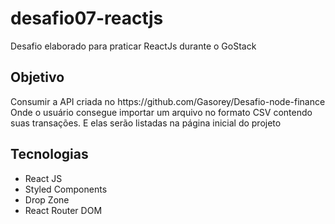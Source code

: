 # desafio07-reactjs
Desafio elaborado para praticar ReactJs durante o GoStack

<h2>Objetivo</h2>
<p>Consumir a API criada no https://github.com/Gasorey/Desafio-node-finance
  Onde o usuário consegue importar um arquivo no formato CSV contendo suas transações.
  E elas serão listadas na página inicial do projeto
</p>
<h2>Tecnologias</h2>
<ul>
  <li>React JS</li>
  <li>Styled Components</li>
  <li>Drop Zone</li>
  <li>React Router DOM</li>
</ul>
